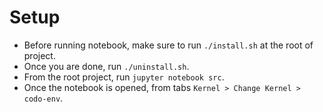 # Setup

- Before running notebook, make sure to run `./install.sh` at the root of project.
- Once you are done, run `./uninstall.sh`.
- From the root project, run `jupyter notebook src`.
- Once the notebook is opened, from tabs `Kernel > Change Kernel > codo-env`.

